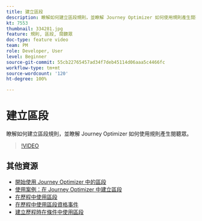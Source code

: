 ```yaml
---
title: 建立區段
description: 瞭解如何建立區段規則，並瞭解 Journey Optimizer 如何使用規則產生閱聽眾。
kt: 7553
thumbnail: 334281.jpg
feature: 規則, 區段, 閱聽眾
doc-type: feature video
team: PM
role: Developer, User
level: Beginner
source-git-commit: 55cb22765457ad34f7deb45114d06aaa5c4466fc
workflow-type: tm+mt
source-wordcount: '120'
ht-degree: 100%

---
```



# 建立區段

瞭解如何建立區段規則，並瞭解 Journey Optimizer 如何使用規則產生閱聽眾。

>[!VIDEO](https://video.tv.adobe.com/v/334281?quality=12)

## 其他資源

* [開始使用 Journey Optimizer 中的區段](https://experienceleague.adobe.com/docs/journey-optimizer/using/segment/about-segments.html?lang=zh-Hant)
* [使用案例：在 Journey Optimizer 中建立區段](https://experienceleague.adobe.com/docs/journey-optimizer/using/segment/creating-a-segment.html?lang=zh-Hant)
* [在歷程中使用區段](https://experienceleague.adobe.com/docs/journey-optimizer/using/orchestrate-journeys/about-journey-building/read-segment.html?lang=zh-Hant)
* [在歷程中使用區段資格事件](https://experienceleague.adobe.com/docs/journey-optimizer/using/orchestrate-journeys/about-journey-building/segment-qualification-events.html?lang=zh-Hant)
* [建立歷程時在條件中使用區段](https://experienceleague.adobe.com/docs/journey-optimizer/using/orchestrate-journeys/about-journey-building/condition-activity.html?lang=zh-Hant#using-a-segment)
